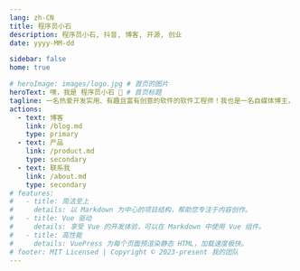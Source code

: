 ```yaml
---
lang: zh-CN
title: 程序员小石
description: 程序员小石, 抖音, 博客, 开源, 创业
date: yyyy-MM-dd

sidebar: false
home: true

# heroImage: images/logo.jpg # 首页的图片
heroText: 嘿，我是 程序员小石 👋 # 首页标题
tagline: 一名热爱开发实用、有趣且富有创意的软件的软件工程师！我也是一名自媒体博主，并活跃于许多开发者社区！
actions:
  - text: 博客
    link: /blog.md
    type: primary
  - text: 产品
    link: /product.md
    type: secondary
  - text: 联系我
    link: /about.md
    type: secondary
# features:
#   - title: 简洁至上
#     details: 以 Markdown 为中心的项目结构，帮助您专注于内容创作。
#   - title: Vue 驱动
#     details: 享受 Vue 的开发体验，可以在 Markdown 中使用 Vue 组件。
#   - title: 高性能
#     details: VuePress 为每个页面预渲染静态 HTML，加载速度极快。
# footer: MIT Licensed | Copyright © 2023-present 我的团队
---
```


<!--
# 嘿，我是 程序员小石 👋

一名热爱开发实用、有趣且富有创意的软件的软件工程师！我也是一名自媒体博主，并活跃于许多开发者社区！ -->

<ClientOnly>
    <Welcome  />
</ClientOnly>

